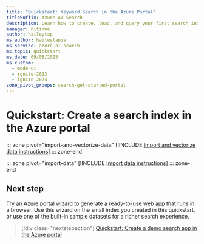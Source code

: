 ```yaml
---
title: "Quickstart: Keyword Search in the Azure Portal"
titleSuffix: Azure AI Search
description: Learn how to create, load, and query your first search index using an import wizard in the Azure portal. This quickstart uses a fictitious hotel dataset for sample data.
manager: nitinme
author: haileytap
ms.author: haileytapia
ms.service: azure-ai-search
ms.topic: quickstart
ms.date: 09/08/2025
ms.custom:
  - mode-ui
  - ignite-2023
  - ignite-2024
zone_pivot_groups: search-get-started-portal
---
```


# Quickstart: Create a search index in the Azure portal

::: zone pivot="import-and-vectorize-data"
[!INCLUDE [Import and vectorize data instructions](includes/quickstarts/search-get-started-portal-import-vectorize-data.md)]
::: zone-end

::: zone pivot="import-data"
[!INCLUDE [Import data instructions](includes/quickstarts/search-get-started-portal-import-data.md)]
::: zone-end

## Next step

Try an Azure portal wizard to generate a ready-to-use web app that runs in a browser. Use this wizard on the small index you created in this quickstart, or use one of the built-in sample datasets for a richer search experience.

> [!div class="nextstepaction"]
> [Quickstart: Create a demo search app in the Azure portal](search-create-app-portal.md)
